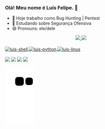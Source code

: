 ### Olá! Meu nome é Luís Felipe. 👋

- 🔭 Hoje trabalho como Bug Hunting | Pentest
- 🌱 Estudando sobre Segurança Ofensiva
- 😄 Pronouns: ele/dele

<div align="center">
  <a href="https://github.com/luisfelipe146">
  <img height="180em" src="https://github-readme-stats.vercel.app/api?username=luisfelipe146&show_icons=true&theme=tokyonight&include_all_commits=true&count_private=true"/>
  <img height="180em" src="https://github-readme-stats.vercel.app/api/top-langs/?username=luisfelipe146&layout=compact&langs_count=7&theme=tokyonight"/>
</div>
  
<div style="display: inline"><br>
  <img align="center" alt="luis-shell" height="50" width="50" src="https://cdn.jsdelivr.net/gh/devicons/devicon/icons/bash/bash-original.svg">
  <img align="center" alt="luis-python" height="50" width="50" src="https://cdn.jsdelivr.net/gh/devicons/devicon/icons/python/python-original.svg">
  <img align="center" alt="luis-linux" height="50" width="50" src="https://cdn.jsdelivr.net/gh/devicons/devicon/icons/linux/linux-original.svg">
</div>
<br><br>
<div>
 <a href="https://www.linkedin.com/in/luisfelipe146/" target="_blank"><img src="https://img.shields.io/badge/LinkedIn-0077B5?style=for-the-badge&logo=linkedin&logoColor=white" target="_blank"></a>
 <a href="https://twitter.com/luisfelipe146_" target="_blank"><img src="https://img.shields.io/badge/Twitter-1DA1F2?style=for-the-badge&logo=twitter&logoColor=white" target="_blank"></a> 
 <a href="https://www.instagram.com/luisfelipe146_/" target="_blank"><img src="https://img.shields.io/badge/Instagram-E4405F?style=for-the-badge&logo=instagram&logoColor=white" target="_blank"></a>
 <a href="mailto:luisfelipe146@hotmail.com" target="_blank"><img src="https://img.shields.io/badge/Microsoft_Outlook-0078D4?style=for-the-badge&logo=microsoft-outlook&logoColor=white" target="_blank"></a><br>
</div>

![Snake animation](https://github.com/luisfelipe146/luisfelipe146/blob/output/github-contribution-grid-snake.svg)
